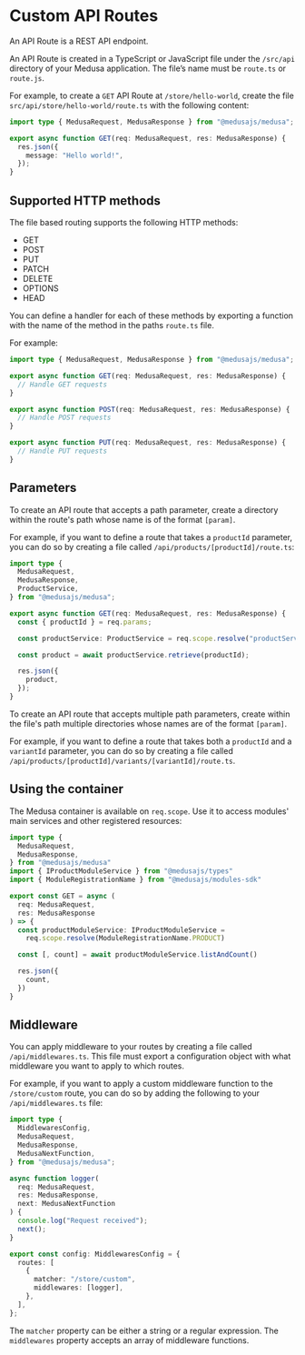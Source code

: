 # Custom API Routes

An API Route is a REST API endpoint.

An API Route is created in a TypeScript or JavaScript file under the `/src/api` directory of your Medusa application. The file’s name must be `route.ts` or `route.js`.

For example, to create a `GET` API Route at `/store/hello-world`, create the file `src/api/store/hello-world/route.ts` with the following content:

```ts
import type { MedusaRequest, MedusaResponse } from "@medusajs/medusa";

export async function GET(req: MedusaRequest, res: MedusaResponse) {
  res.json({
    message: "Hello world!",
  });
}
```

## Supported HTTP methods

The file based routing supports the following HTTP methods:

- GET
- POST
- PUT
- PATCH
- DELETE
- OPTIONS
- HEAD

You can define a handler for each of these methods by exporting a function with the name of the method in the paths `route.ts` file.

For example:

```ts
import type { MedusaRequest, MedusaResponse } from "@medusajs/medusa";

export async function GET(req: MedusaRequest, res: MedusaResponse) {
  // Handle GET requests
}

export async function POST(req: MedusaRequest, res: MedusaResponse) {
  // Handle POST requests
}

export async function PUT(req: MedusaRequest, res: MedusaResponse) {
  // Handle PUT requests
}
```

## Parameters

To create an API route that accepts a path parameter, create a directory within the route's path whose name is of the format `[param]`.

For example, if you want to define a route that takes a `productId` parameter, you can do so by creating a file called `/api/products/[productId]/route.ts`:

```ts
import type {
  MedusaRequest,
  MedusaResponse,
  ProductService,
} from "@medusajs/medusa";

export async function GET(req: MedusaRequest, res: MedusaResponse) {
  const { productId } = req.params;

  const productService: ProductService = req.scope.resolve("productService");

  const product = await productService.retrieve(productId);

  res.json({
    product,
  });
}
```

To create an API route that accepts multiple path parameters, create within the file's path multiple directories whose names are of the format `[param]`.

For example, if you want to define a route that takes both a `productId` and a `variantId` parameter, you can do so by creating a file called `/api/products/[productId]/variants/[variantId]/route.ts`.

## Using the container

The Medusa container is available on `req.scope`. Use it to access modules' main services and other registered resources:

```ts
import type {
  MedusaRequest,
  MedusaResponse,
} from "@medusajs/medusa"
import { IProductModuleService } from "@medusajs/types"
import { ModuleRegistrationName } from "@medusajs/modules-sdk"

export const GET = async (
  req: MedusaRequest,
  res: MedusaResponse
) => {
  const productModuleService: IProductModuleService =
    req.scope.resolve(ModuleRegistrationName.PRODUCT)

  const [, count] = await productModuleService.listAndCount()

  res.json({
    count,
  })
}
```

## Middleware

You can apply middleware to your routes by creating a file called `/api/middlewares.ts`. This file must export a configuration object with what middleware you want to apply to which routes.

For example, if you want to apply a custom middleware function to the `/store/custom` route, you can do so by adding the following to your `/api/middlewares.ts` file:

```ts
import type {
  MiddlewaresConfig,
  MedusaRequest,
  MedusaResponse,
  MedusaNextFunction,
} from "@medusajs/medusa";

async function logger(
  req: MedusaRequest,
  res: MedusaResponse,
  next: MedusaNextFunction
) {
  console.log("Request received");
  next();
}

export const config: MiddlewaresConfig = {
  routes: [
    {
      matcher: "/store/custom",
      middlewares: [logger],
    },
  ],
};
```

The `matcher` property can be either a string or a regular expression. The `middlewares` property accepts an array of middleware functions.
